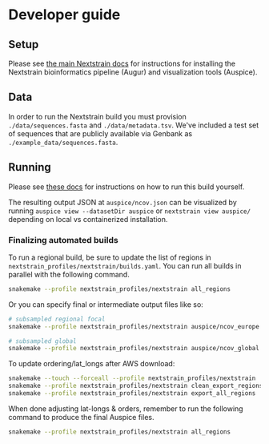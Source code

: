 # Developer guide  

## Setup  

Please see [the main Nextstrain docs](https://nextstrain.org/docs/getting-started/introduction#open-source-tools-for-the-community) for instructions for installing the Nextstrain bioinformatics pipeline (Augur) and visualization tools (Auspice).

## Data

In order to run the Nextstrain build you must provision `./data/sequences.fasta` and `./data/metadata.tsv`.
We've included a test set of sequences that are publicly available via Genbank as `./example_data/sequences.fasta`.

## Running

Please see [these docs](./docs/running.md) for instructions on how to run this build yourself.

The resulting output JSON at `auspice/ncov.json` can be visualized by running `auspice view --datasetDir auspice` or `nextstrain view auspice/` depending on local vs containerized installation.

### Finalizing automated builds

To run a regional build, be sure to update the list of regions in `nextstrain_profiles/nextstrain/builds.yaml`.
You can run all builds in parallel with the following command.

```bash
snakemake --profile nextstrain_profiles/nextstrain all_regions
```

Or you can specify final or intermediate output files like so:

```bash
# subsampled regional focal
snakemake --profile nextstrain_profiles/nextstrain auspice/ncov_europe.json

# subsampled global
snakemake --profile nextstrain_profiles/nextstrain auspice/ncov_global.json
```

To update ordering/lat_longs after AWS download:

```bash
snakemake --touch --forceall --profile nextstrain_profiles/nextstrain
snakemake --profile nextstrain_profiles/nextstrain clean_export_regions
snakemake --profile nextstrain_profiles/nextstrain export_all_regions
```

When done adjusting lat-longs & orders, remember to run the following command to produce the final Auspice files.

```bash
snakemake --profile nextstrain_profiles/nextstrain all_regions
```
